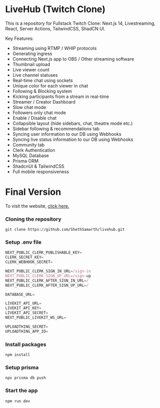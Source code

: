 # LiveHub (Twitch Clone)

This is a repository for Fullstack Twitch Clone: Next.js 14, Livestreaming, React, Server Actions, TailwindCSS, ShadCN UI.

Key Features:

- Streaming using RTMP / WHIP protocols
- Generating ingress
- Connecting Next.js app to OBS / Other streaming software
- Thumbnail upload
- Live viewer count
- Live channel statuses
- Real-time chat using sockets
- Unique color for each viewer in chat
- Following & Blocking system
- Kicking participants from a stream in real-time
- Streamer / Creator Dashboard
- Slow chat mode
- Followers only chat mode
- Enable / Disable chat
- Collapsible layout (hide sidebars, chat, theatre mode etc.)
- Sidebar following & recommendations tab
- Syncing user information to our DB using Webhooks
- Syncing live status information to our DB using Webhooks
- Community tab
- Clerk Authentication
- MySQL Database
- Prisma ORM
- ShadcnUI & TailwindCSS
- Full mobile responsiveness

# Final Version

To visit the website, [click here.](https://livehub-ss.vercel.app/)

### Cloning the repository

```shell
git clone https://github.com/ShethSamarth/livehub.git
```

### Setup .env file

```js
NEXT_PUBLIC_CLERK_PUBLISHABLE_KEY=
CLERK_SECRET_KEY=
CLERK_WEBHOOK_SECRET=

NEXT_PUBLIC_CLERK_SIGN_IN_URL=/sign-in
NEXT_PUBLIC_CLERK_SIGN_UP_URL=/sign-up
NEXT_PUBLIC_CLERK_AFTER_SIGN_IN_URL=/
NEXT_PUBLIC_CLERK_AFTER_SIGN_UP_URL=/

DATABASE_URL=

LIVEKIT_API_URL=
LIVEKIT_API_KEY=
LIVEKIT_API_SECRET=
NEXT_PUBLIC_LIVEKIT_WS_URL=

UPLOADTHING_SECRET=
UPLOADTHING_APP_ID=
```

### Install packages

```shell
npm install
```

### Setup prisma

```shell
npx prisma db push
```

### Start the app

```shell
npm run dev
```
